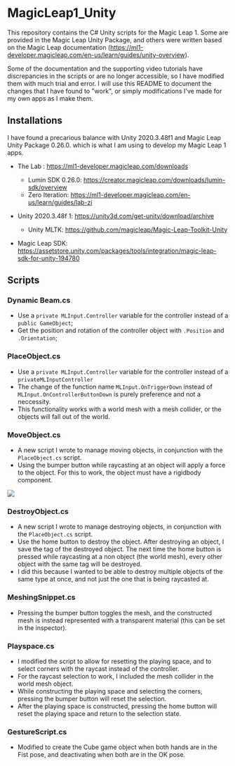 # MagicLeap1_Unity

This repository contains the C# Unity scripts for the Magic Leap 1. Some are provided in the Magic Leap Unity Package, and others were written based on the Magic Leap documentation (https://ml1-developer.magicleap.com/en-us/learn/guides/unity-overview). 

Some of the documentation and the supporting video tutorials have discrepancies in the scripts or are no longer accessible, so I have modified them with much trial and error. I will use this README to document the changes that I have found to "work", or simply modifications I've made for my own apps as I make them. 


## Installations

I have found a precarious balance with Unity 2020.3.48f1 and Magic Leap Unity Package 0.26.0. which is what I am using to develop my Magic Leap 1 apps. 

- The Lab :  https://ml1-developer.magicleap.com/downloads 
    - Lumin SDK 0.26.0: https://creator.magicleap.com/downloads/lumin-sdk/overview
    - Zero Iteration: https://ml1-developer.magicleap.com/en-us/learn/guides/lab-zi

- Unity 2020.3.48f 1: https://unity3d.com/get-unity/download/archive
    - Unity MLTK: https://github.com/magicleap/Magic-Leap-Toolkit-Unity

- Magic Leap SDK: https://assetstore.unity.com/packages/tools/integration/magic-leap-sdk-for-unity-194780

## Scripts

### Dynamic Beam.cs 
- Use a `private MLInput.Controller` variable for the controller instead of a `public GameObject`;
- Get the position and rotation of the controller object with `.Position` and `.Orientation`;

### PlaceObject.cs

- Use a `private MLInput.Controller` variable for the controller instead of a `privateMLInputController`
- The change of the function name `MLInput.OnTriggerDown` instead of `MLInput.OnControllerButtonDown` is purely preference and not a neccessity.
- This functionality works with a world mesh with a mesh collider, or the objects will fall out of the world.

### MoveObject.cs
- A new script I wrote to manage moving objects, in conjunction with the `PlaceObject.cs` script.
- Using the bumper button while raycasting at an object will apply a force to the object. For this to work, the object must have a rigidbody component.

![](gifs/duckhit.gif)

### DestroyObject.cs
- A new script I wrote to manage destroying objects, in conjunction with the `PlaceObject.cs` script.
- Use the home button to destroy the object. After destroying an object, I save the tag of the destroyed object. The next time the home button is pressed while raycasting at a non object (the world mesh), every other object with the same tag will be destroyed.
- I did this because I wanted to be able to destroy multiple objects of the same type at once, and not just the one that is being raycasted at.

### MeshingSnippet.cs
- Pressing the bumper button toggles the mesh, and the constructed mesh is instead represented with a transparent material (this can be set in the inspector).

### Playspace.cs
- I modified the script to allow for resetting the playing space, and to select corners with the raycast instead of the controller.
- For the raycast selection to work, I included the mesh collider in the world mesh object.
- While constructing the playing space and selecting the corners, pressing the bumper button will reset the selection. 
- After the playing space is constructed, pressing the home button will reset the playing space and return to the selection state.

### GestureScript.cs
- Modified to create the Cube game object when both hands are in the Fist pose, and deactivating when both are in the OK pose.
